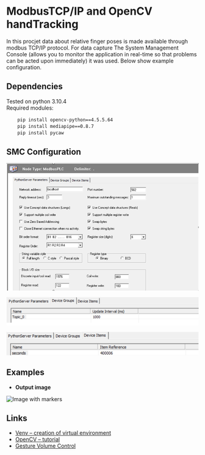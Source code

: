 ModbusTCP/IP and OpenCV handTracking
===============
In this procjet data about relative finger poses is made available through modbus TCP/IP protocol. For data capture The System Management Console (allows you to monitor the application in real-time so that problems can be acted upon immediately) it was used. Below show example configuration.

## Dependencies
Tested on python 3.10.4  
Required modules:
```bash
    pip install opencv-python==4.5.5.64
    pip install mediapipe==0.8.7
    pip install pycaw
```
## SMC Configuration
![SMC_configuration](https://github.com/NavierMillennium/modbusTCP_hand_tracking/blob/master/screeenshots/smc_view.png?raw=true)

![SMC_configuration-device](https://github.com/NavierMillennium/modbusTCP_hand_tracking/blob/master/screeenshots/smc_device_group.png?raw=true)

![SMC_configuration-items](https://github.com/NavierMillennium/modbusTCP_hand_tracking/blob/master/screeenshots/smc_items.png?raw=true)

## Examples
* **Output image** 

![Image with markers](https://github.com/NavierMillennium/modbusTCP_hand_tracking/blob/master/screenshots/hand_tracking.png?raw=true)

## Links
* [Venv – creation of virtual environment ][1]
* [OpenCV – tutorial ][2]
* [Gesture Volume Control][3]


[1]:https://docs.python.org/3/library/venv.html
[2]:https://docs.opencv.org/4.x/d6/d00/tutorial_py_root.html
[3]:https://www.youtube.com/watch?v=9iEPzbG-xLE